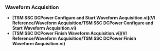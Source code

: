 ### Waveform Acquisition
- **[TSM SSC DCPower Configure and Start Waveform Acquisition.vi](VI Reference/Waveform Acquisition/TSM SSC DCPower Configure and Start Waveform Acquisition.vi)**
- **[TSM SSC DCPower Finish Waveform Acquisition.vi](VI Reference/Waveform Acquisition/TSM SSC DCPower Finish Waveform Acquisition.vi)**
